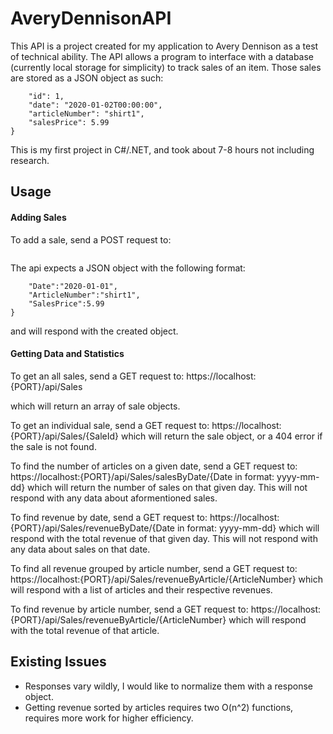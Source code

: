 ﻿# AveryDennisonAPI

This API is a project created for my application to Avery Dennison as a test of technical ability.  The API allows a program to interface with a database (currently local storage for simplicity) to track sales of an item.  Those sales are stored as a JSON object as such:
```{
    "id": 1,
    "date": "2020-01-02T00:00:00",
    "articleNumber": "shirt1",
    "salesPrice": 5.99
}
```
This is my first project in C#/.NET, and took about 7-8 hours not including research.  

## Usage

#### Adding Sales

To add a sale, send a POST request to:
```https://localhost:{PORT}/api/Sales
```
The api expects a JSON object with the following format:
```{
	"Date":"2020-01-01",
	"ArticleNumber":"shirt1",
	"SalesPrice":5.99
}
```
and will respond with the created object.  

#### Getting Data and Statistics

To get an all sales, send a GET request to:
https://localhost:{PORT}/api/Sales

which will return an array of sale objects.  

To get an individual sale, send a GET request to:
https://localhost:{PORT}/api/Sales/{SaleId}
which will return the sale object, or a 404 error if the sale is not found.  

To find the number of articles on a given date, send a GET request to:
https://localhost:{PORT}/api/Sales/salesByDate/{Date in format: yyyy-mm-dd}
which will return the number of sales on that given day.  This will not respond with any data about aformentioned sales.  

To find revenue by date, send a GET request to:
https://localhost:{PORT}/api/Sales/revenueByDate/{Date in format: yyyy-mm-dd}
which will respond with the total revenue of that given day.  This will not respond with any data about sales on that date.  

To find all revenue grouped by article number, send a GET request to:
https://localhost:{PORT}/api/Sales/revenueByArticle/{ArticleNumber}
which will respond with a list of articles and their respective revenues.  

To find revenue by article number, send a GET request to:
https://localhost:{PORT}/api/Sales/revenueByArticle/{ArticleNumber}
which will respond with the total revenue of that article.

## Existing Issues

- Responses vary wildly, I would like to normalize them with a response object.  
- Getting revenue sorted by articles requires two O(n^2) functions, requires more work for higher efficiency.
